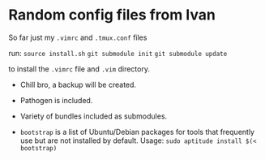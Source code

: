 Random config files from Ivan
=============================

So far just my `.vimrc` and `.tmux.conf` files

run: `source install.sh`
     `git submodule init`
     `git submodule update`

to install the `.vimrc` file and `.vim` directory.

* Chill bro, a backup will be created.
* Pathogen is included.
* Variety of bundles included as submodules.

* `bootstrap` is a list of Ubuntu/Debian packages
  for tools that frequently use but are not installed
  by default. Usage: `sudo aptitude install $(< bootstrap)`
